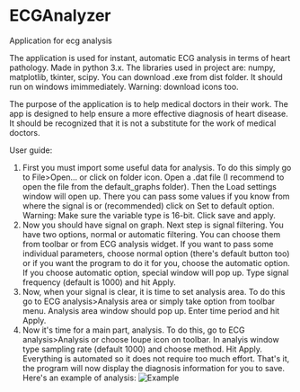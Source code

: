 # ECGAnalyzer
 Application for ecg analysis

The application is used for instant, automatic ECG analysis in terms of heart pathology. Made in python 3.x. The libraries used in project are: numpy, matplotlib, tkinter, scipy.
You can download .exe from dist folder. It should run on windows imimmediately. Warning: download icons too.

The purpose of the application is to help medical doctors in their work. The app is designed to help ensure a more effective diagnosis of heart disease. It should be recognized that it is not a substitute for the work of medical doctors.

User guide:
1. First you must import some useful data for analysis. To do this simply go to File>Open... or click on folder icon. Open a .dat file (I recommend to open the file from the default_graphs folder). Then the Load settings window will open up. There you can pass some values if you know from where the signal is or (recommended) click on Set to default option. Warning: Make sure the variable type is 16-bit. Click save and apply.
2. Now you should have signal on graph. Next step is signal filtering. You have two options, normal or automatic filtering. You can choose them from toolbar or from ECG analysis widget. If you want to pass some individual parameters, choose normal option (there's default button too) or if you want the program to do it for you, choose the automatic option. If you choose automatic option, special window will pop up. Type signal frequency (default is 1000) and hit Apply.
3. Now, when your signal is clear, it is time to set analysis area. To do this go to ECG analysis>Analysis area or simply take option from toolbar menu. Analysis area window should pop up. Enter time period and hit Apply.
4. Now it's time for a main part, analysis. To do this, go to ECG analysis>Analysis or choose loupe icon on toolbar. In analyis window type sampling rate (default 1000) and choose method. Hit Apply.
Everything is automated so it does not require too much effort. That's it, the program will now display the diagnosis information for you to save.
Here's an example of analysis:
![Example](https://user-images.githubusercontent.com/75490317/118397329-b8914100-b653-11eb-8eb2-90e1c972c656.PNG)


